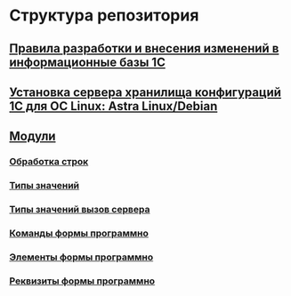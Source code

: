 # Структура репозитория
## [Правила разработки и внесения изменений в информационные базы 1С](https://github.com/YaroslavMizgirev/1C/blob/main/DevelopersStandards.md)
## [Установка сервера хранилища конфигураций 1С для ОС Linux: Astra Linux/Debian](https://github.com/YaroslavMizgirev/1C/blob/main/ConfigurationStorageService.md)
## [Модули](https://github.com/YaroslavMizgirev/1C/tree/main/modules)
### [Обработка строк](https://github.com/YaroslavMizgirev/1C/blob/main/modules/StringProcessing.bsl)
### [Типы значений](https://github.com/YaroslavMizgirev/1C/blob/main/modules/DataType.bsl)
### [Типы значений вызов сервера](https://github.com/YaroslavMizgirev/1C/blob/main/modules/DataTypeServerCall.bsl)
### [Команды формы программно](https://github.com/YaroslavMizgirev/1C/blob/main/modules/FormCommandProgrammatically.bsl)
### [Элементы формы программно](https://github.com/YaroslavMizgirev/1C/blob/main/modules/FormElementProgrammatically.bsl)
### [Реквизиты формы программно](https://github.com/YaroslavMizgirev/1C/blob/main/modules/FormPropsProgrammatically.bsl)
